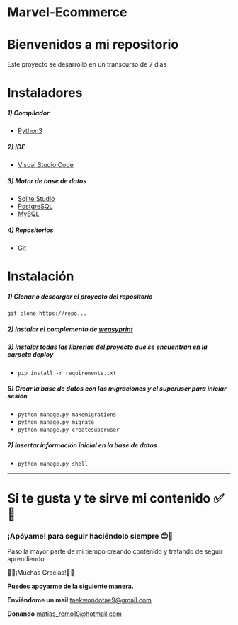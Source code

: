 # Marvel-Ecommerce

# Bienvenidos a mi repositorio 

Este proyecto se desarrolló en un transcurso de 7 dias


# Instaladores

##### 1) Compilador

- [Python3](https://www.python.org/downloads/release/python-396/ "Python3")

##### 2) IDE

- [Visual Studio Code](https://code.visualstudio.com/ "Visual Studio Code")


##### 3) Motor de base de datos

- [Sqlite Studio](https://github.com/pawelsalawa/sqlitestudio/releases "Sqlite Studio")
- [PostgreSQL](https://www.enterprisedb.com/downloads/postgres-postgresql-downloads "PostgreSQL")
- [MySQL](https://www.apachefriends.org/es/index.html "MySQL")

##### 4) Repositorios

- [Git](https://git-scm.com/downloads "Git")

# Instalación

##### 1) Clonar o descargar el proyecto del repositorio

`git clone https://repo...`


##### 2) Instalar el complemento de [weasyprint](https://weasyprint.org/ "weasyprint")




##### 3) Instalar todas las librerias del proyecto que se encuentran en la carpeta deploy

- `pip install -r requirements.txt`

##### 6) Crear la base de datos con las migraciones y el superuser para iniciar sesión

- `python manage.py makemigrations`
- `python manage.py migrate`
- `python manage.py createsuperuser`

##### 7) Insertar información inicial en la base de datos

- `python manage.py shell`

------------

#  Si te gusta y te sirve mi contenido ✅🙏
### ¡Apóyame! para seguir haciéndolo siempre 😊👏
Paso la mayor parte de mi tiempo creando contenido y tratando de seguir aprendiendo

🤗💪¡Muchas Gracias!💪🤗

**Puedes apoyarme de la siguiente manera.**

**Enviándome un mail**
taekwondotae9@gmail.com

**Donando**
matias_remo19@hotmail.com
